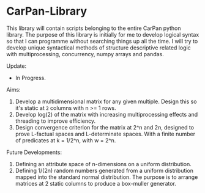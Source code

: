 # CarPan-Library

This library will contain scripts belonging to the entire CarPan python library. 
The purpose of this library is initially for me to develop logical syntax so that I can programme without searching things up all the time.
I will try to develop unique syntactical methods of structure descriptive related logic with multiprocessing, concurrency, numpy arrays and pandas.

Update:
- In Progress.

Aims:
1. Develop a multidimensional matrix for any given multiple. Design this so it's static at `2` columns with n >= 1 rows.
2. Develop log(2) of the matrix with increasing multiprocessing effects and threading to improve efficiency. 
3. Design convergence criterion for the matrix at 2^n and 2n, designed to prove L-factual spaces and L-determinate spaces. With a finite number of predicates at k = 1/2^n, with w = 2^n.

Future Developments:
1. Defining an attribute space of n-dimensions on a uniform distribution.
2. Defining 1/(2n) random numbers generated from a uniform distribution mapped into the standard normal distribution. The purpose is to arrange matrices at 2 static columns to produce a box-muller generator.
